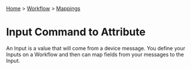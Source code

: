 [Home](../../Index.md) > [Workflow](../Index.md) > [Mappings](Index.md)

# Input Command to Attribute

An Input is a value that will come from a device message.  You define your Inputs on a Workflow and then can map fields
from your messages to the Input.
